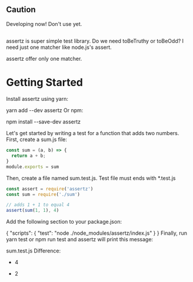 ## Caution
Developing now!
Don't use yet.

## 
assertz is super simple test library.
Do we need toBeTruthy or toBeOdd?
I need just one matcher like node.js's assert.

assertz offer only one matcher.


# Getting Started
Install assertz using yarn:

yarn add --dev assertz
Or npm:

npm install --save-dev assertz

Let's get started by writing a test for a function that adds two numbers. First, create a sum.js file:

``` js
const sum = (a, b) => {
  return a + b;
}
module.exports = sum
```

Then, create a file named sum.test.js. Test file must ends with *.test.js

``` js
const assert = require('assertz')
const sum = require('./sum')

// adds 1 + 1 to equal 4
assert(sum(1, 1), 4)
```

Add the following section to your package.json:

{
  "scripts": {
    "test": "node ./node_modules/assertz/index.js"
  }
}
Finally, run yarn test or npm run test and assertz will print this message:

sum.test.js
Difference:
- 4
+ 2
